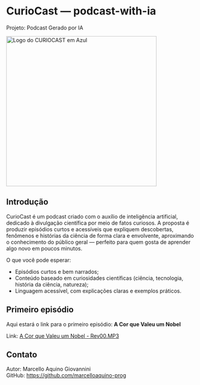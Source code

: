 # CurioCast — podcast-with-ia

Projeto: Podcast Gerado por IA  

<img width="400" height="400" alt="Logo do CURIOCAST em Azul" src="https://github.com/user-attachments/assets/5a8c7445-08d4-4f9b-8b4a-9016a3bf88c0" />

## Introdução
CurioCast é um podcast criado com o auxílio de inteligência artificial, dedicado à divulgação científica por meio de fatos curiosos. A proposta é produzir episódios curtos e acessíveis que expliquem descobertas, fenômenos e histórias da ciência de forma clara e envolvente, aproximando o conhecimento do público geral — perfeito para quem gosta de aprender algo novo em poucos minutos.

O que você pode esperar:
- Episódios curtos e bem narrados;
- Conteúdo baseado em curiosidades científicas (ciência, tecnologia, história da ciência, natureza);
- Linguagem acessível, com explicações claras e exemplos práticos.

## Primeiro episódio
Aqui estará o link para o primeiro episódio: **A Cor que Valeu um Nobel**

Link: [A Cor que Valeu um Nobel - Rev00.MP3](https://github.com/user-attachments/files/23223244/A.Cor.que.Valeu.um.Nobel.-.Rev00.MP3)


## Contato
Autor: Marcello Aquino Giovannini  
GitHub: https://github.com/marcelloaquino-prog
